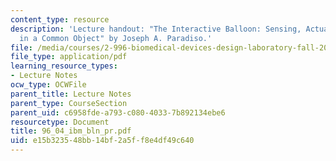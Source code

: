 ```yaml
---
content_type: resource
description: 'Lecture handout: "The Interactive Balloon: Sensing, Actuation and Behavior
  in a Common Object" by Joseph A. Paradiso.'
file: /media/courses/2-996-biomedical-devices-design-laboratory-fall-2007/e15b323548bb14bf2a5ff8e4df49c640_96_04_ibm_bln_pr.pdf
file_type: application/pdf
learning_resource_types:
- Lecture Notes
ocw_type: OCWFile
parent_title: Lecture Notes
parent_type: CourseSection
parent_uid: c6958fde-a793-c080-4033-7b892134ebe6
resourcetype: Document
title: 96_04_ibm_bln_pr.pdf
uid: e15b3235-48bb-14bf-2a5f-f8e4df49c640
---
```

